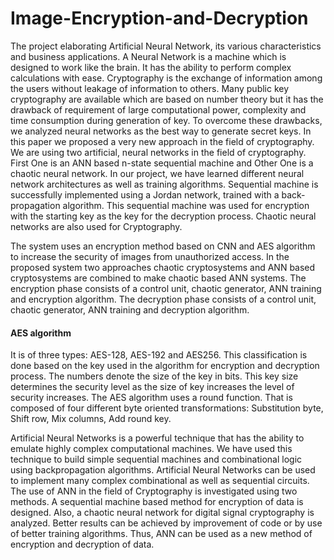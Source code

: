 # Image-Encryption-and-Decryption
The project elaborating Artificial Neural Network, its various characteristics and business applications. A Neural Network is a machine which is designed to work like the brain. It has the ability to perform complex calculations with ease. Cryptography is the exchange of information among the users without leakage of information to others. Many public key cryptography are available which are based on number theory but it has the drawback of requirement of large computational power, complexity and time consumption during generation of key. To overcome these drawbacks, we analyzed neural networks as the best way to generate secret keys. In this paper we proposed a very new approach in the field of cryptography. We are using two artificial, neural networks in the field of cryptography. First One is an ANN based n-state sequential machine and Other One is a chaotic neural network. In our project, we have learned different neural network architectures as well as training algorithms. Sequential machine is successfully implemented using a Jordan network, trained with a back-propagation algorithm. This sequential machine was used for encryption with the starting key as the key for the decryption process. Chaotic neural networks are also used for Cryptography.

The system uses an encryption method based on CNN and AES algorithm to increase the security of images from unauthorized access. In the proposed system two approaches chaotic cryptosystems and ANN based cryptosystems are combined to make chaotic based ANN systems. The encryption phase consists of a control unit, chaotic generator, ANN training and encryption algorithm. The decryption phase consists of a control unit, chaotic generator, ANN training and decryption algorithm.

#### AES algorithm
It is of three types: AES-128, AES-192 and AES256. This classification is done based on the key used in the algorithm for encryption and decryption process. The numbers denote the size of the key in bits. This key size determines the security level as the size of key increases the level of security increases. The AES algorithm uses a round function. That is composed of four different byte oriented transformations: Substitution byte, Shift row, Mix columns, Add round key.

Artificial Neural Networks is a powerful technique that has the ability to emulate highly complex computational machines. We have used this technique to build simple sequential machines and combinational logic using backpropagation algorithms. Artificial Neural Networks can be used to implement many complex combinational as well as sequential circuits. The use of ANN in the field of Cryptography is investigated using two methods. A sequential machine based method for encryption of data is designed. Also, a chaotic neural network for digital signal cryptography is analyzed. Better results can be achieved by improvement of code or by use of better training algorithms. Thus, ANN can be used as a new method of encryption and decryption of data.
